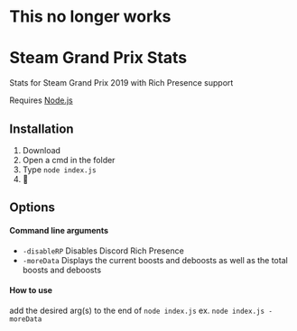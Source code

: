 # This no longer works

# Steam Grand Prix Stats
Stats for Steam Grand Prix 2019 with Rich Presence support

Requires [Node.js](https://nodejs.org/en/)

## Installation

1. Download
1. Open a cmd in the folder
1. Type `node index.js`
1. 👜

## Options

#### Command line arguments
- `-disableRP` Disables Discord Rich Presence
- `-moreData` Displays the current boosts and deboosts as well as the total boosts and deboosts

#### How to use
add the desired arg(s) to the end of `node index.js` ex. `node index.js -moreData`
